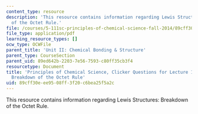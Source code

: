 ```yaml
---
content_type: resource
description: 'This resource contains information regarding Lewis Structures: Breakdown
  of the Octet Rule.'
file: /courses/5-111sc-principles-of-chemical-science-fall-2014/89cff30eee9508ff3f20c6bea25f5a2c_MIT5_111F14_Lec11Clkr.pdf
file_type: application/pdf
learning_resource_types: []
ocw_type: OCWFile
parent_title: 'Unit II: Chemical Bonding & Structure'
parent_type: CourseSection
parent_uid: 89ed642b-2203-7e56-7593-c80ff35cb3f4
resourcetype: Document
title: 'Principles of Chemical Science, Clicker Questions for Lecture 11: Lewis Structures:
  Breakdown of the Octet Rule'
uid: 89cff30e-ee95-08ff-3f20-c6bea25f5a2c
---
```

This resource contains information regarding Lewis Structures: Breakdown of the Octet Rule.

